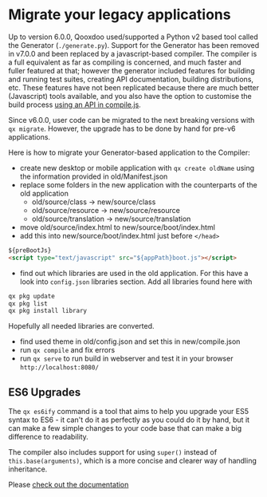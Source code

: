 # Migrate your legacy applications 

Up to version 6.0.0, Qooxdoo used/supported a Python v2 based tool called the
Generator (`./generate.py`). Support for the Generator has been removed in
v7.0.0 and been replaced by a javascript-based compiler. The compiler is a
full equivalent as far as compiling is concerned, and much faster and fuller
featured at that; however the generator included features for building and
running test suites, creating API documentation, building distributions,
etc. These features have not been replicated because there are much better
(Javascript) tools available, and you also have the option to customise
the build process [using an API in compile.js](configuration/compile.md).

Since v6.0.0, user code can be migrated to the next breaking versions with `qx
migrate`. However, the upgrade has to be done by hand for pre-v6 applications.

Here is how to migrate your Generator-based application to the Compiler:

- create new desktop or mobile application with `qx create oldName` using the
  information provided in old/Manifest.json
- replace some folders in the new application with the counterparts of the old
  application
  - old/source/class -> new/source/class
  - old/source/resource -> new/source/resource
  - old/source/translation -> new/source/translation
- move old/source/index.html to new/source/boot/index.html
- add this into new/source/boot/index.html just before `</head>`

```html
${preBootJs}
<script type="text/javascript" src="${appPath}boot.js"></script>
```

- find out which libraries are used in the old application. For this have a look
  into `config.json` libraries section. Add all libraries found here with

```bash
qx pkg update
qx pkg list
qx pkg install library
```

Hopefully all needed libraries are converted.

- find used theme in old/config.json and set this in new/compile.json
- run `qx compile` and fix errors
- run `qx serve` to run build in webserver and test it in your browser
  `http://localhost:8080/`

## ES6 Upgrades
The `qx es6ify` command is a tool that aims to help you upgrade your ES5 syntax to ES6 - it 
can't do it as perfectly as you could do it by hand, but it can make a few simple changes to
your code base that can make a big difference to readability.  

The compiler also includes support for using `super()` instead of `this.base(arguments)`, which
is a more concise and clearer way of handling inheritance.

Please [check out the documentation](../cli/commands.md#es6ify)

